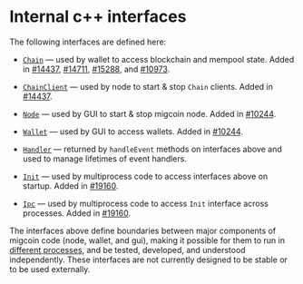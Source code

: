 # Internal c++ interfaces

The following interfaces are defined here:

* [`Chain`](chain.h) — used by wallet to access blockchain and mempool state. Added in [#14437](https://github.com/migcoin/migcoin/pull/14437), [#14711](https://github.com/migcoin/migcoin/pull/14711), [#15288](https://github.com/migcoin/migcoin/pull/15288), and [#10973](https://github.com/migcoin/migcoin/pull/10973).

* [`ChainClient`](chain.h) — used by node to start & stop `Chain` clients. Added in [#14437](https://github.com/migcoin/migcoin/pull/14437).

* [`Node`](node.h) — used by GUI to start & stop migcoin node. Added in [#10244](https://github.com/migcoin/migcoin/pull/10244).

* [`Wallet`](wallet.h) — used by GUI to access wallets. Added in [#10244](https://github.com/migcoin/migcoin/pull/10244).

* [`Handler`](handler.h) — returned by `handleEvent` methods on interfaces above and used to manage lifetimes of event handlers.

* [`Init`](init.h) — used by multiprocess code to access interfaces above on startup. Added in [#19160](https://github.com/migcoin/migcoin/pull/19160).

* [`Ipc`](ipc.h) — used by multiprocess code to access `Init` interface across processes. Added in [#19160](https://github.com/migcoin/migcoin/pull/19160).

The interfaces above define boundaries between major components of migcoin code (node, wallet, and gui), making it possible for them to run in [different processes](../../doc/multiprocess.md), and be tested, developed, and understood independently. These interfaces are not currently designed to be stable or to be used externally.
